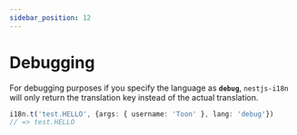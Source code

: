 ```yaml
---
sidebar_position: 12
---
```


# Debugging

For debugging purposes if you specify the language as **`debug`**, `nestjs-i18n` will only return the translation key instead of the actual translation.

```typescript
i18n.t('test.HELLO', {args: { username: 'Toon' }, lang: 'debug'})
// => test.HELLO
```
